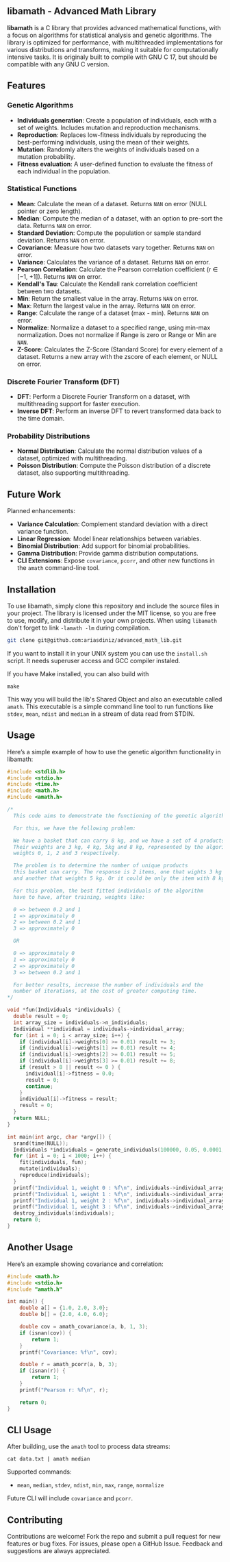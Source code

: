 ## libamath - Advanced Math Library

**libamath** is a C library that provides advanced mathematical functions, with a focus on algorithms for statistical analysis and genetic algorithms. The library is optimized for performance, with multithreaded implementations for various distributions and transforms, making it suitable for computationally intensive tasks. It is originaly built to compile with GNU C 17, but should be compatible with any GNU C version.

## Features

### Genetic Algorithms

* **Individuals generation**: Create a population of individuals, each with a set of weights. Includes mutation and reproduction mechanisms.
* **Reproduction**: Replaces low-fitness individuals by reproducing the best-performing individuals, using the mean of their weights.
* **Mutation**: Randomly alters the weights of individuals based on a mutation probability.
* **Fitness evaluation**: A user-defined function to evaluate the fitness of each individual in the population.

### Statistical Functions

* **Mean**: Calculate the mean of a dataset. Returns `NAN` on error (NULL pointer or zero length).
* **Median**: Compute the median of a dataset, with an option to pre-sort the data. Returns `NAN` on error.
* **Standard Deviation**: Compute the population or sample standard deviation. Returns `NAN` on error.
* **Covariance**: Measure how two datasets vary together. Returns `NAN` on error.
* **Variance**: Calculates the variance of a dataset. Returns `NAN` on error.
* **Pearson Correlation**: Calculate the Pearson correlation coefficient (r ∈ \[−1, +1]). Returns `NAN` on error.
* **Kendall's Tau**: Calculate the Kendall rank correlation coefficient between two datasets.
* **Min**: Return the smallest value in the array. Returns `NAN` on error.
* **Max**: Return the largest value in the array. Returns `NAN` on error.
* **Range**: Calculate the range of a dataset (max - min). Returns `NAN` on error.
* **Normalize**: Normalize a dataset to a specified range, using min-max normalization. Does not normalize if Range is zero or Range or Min are `NAN`.
* **Z-Score**: Calculates the Z-Score (Standard Score) for every element of a dataset. Returns a new array with the zscore of each element, or NULL on error.

### Discrete Fourier Transform (DFT)

* **DFT**: Perform a Discrete Fourier Transform on a dataset, with multithreading support for faster execution.
* **Inverse DFT**: Perform an inverse DFT to revert transformed data back to the time domain.

### Probability Distributions

* **Normal Distribution**: Calculate the normal distribution values of a dataset, optimized with multithreading.
* **Poisson Distribution**: Compute the Poisson distribution of a discrete dataset, also supporting multithreading.

## Future Work

Planned enhancements:

* **Variance Calculation**: Complement standard deviation with a direct variance function.
* **Linear Regression**: Model linear relationships between variables.
* **Binomial Distribution**: Add support for binomial probabilities.
* **Gamma Distribution**: Provide gamma distribution computations.
* **CLI Extensions**: Expose `covariance`, `pcorr`, and other new functions in the `amath` command-line tool.

## Installation

To use libamath, simply clone this repository and include the source files in your project. The library is licensed under the MIT license, so you are free to use, modify, and distribute it in your own projects. When using `libamath` don't forget to link `-lamath -lm` during compilation.

```bash
git clone git@github.com:ariasdiniz/advanced_math_lib.git
```

If you want to install it in your UNIX system you can use the `install.sh` script. It needs superuser access and GCC compiler instaled.

If you have Make installed, you can also build with

```shell
make
```

This way you will build the lib's Shared Object and also an executable called `amath`. This executable is a simple command line tool
to run functions like `stdev`, `mean`, `ndist` and `median` in a stream of data read from STDIN.

## Usage

Here’s a simple example of how to use the genetic algorithm functionality in libamath:

```c
#include <stdlib.h>
#include <stdio.h>
#include <time.h>
#include <math.h>
#include <amath.h>

/*
  This code aims to demonstrate the functioning of the genetic algorithm.

  For this, we have the following problem:

  We have a basket that can carry 8 kg, and we have a set of 4 products.
  Their weights are 3 kg, 4 kg, 5kg and 8 kg, represented by the algorithm's
  weights 0, 1, 2 and 3 respectively.

  The problem is to determine the number of unique products
  this basket can carry. The response is 2 items, one that wights 3 kg
  and another that weights 5 kg. Or it could be only the item with 8 kg.

  For this problem, the best fitted individuals of the algorithm
  have to have, after training, weights like:

  0 => between 0.2 and 1
  1 => approximately 0
  2 => between 0.2 and 1
  3 => approximately 0

  OR

  0 => approximately 0
  1 => approximately 0
  2 => approximately 0
  3 => between 0.2 and 1

  For better results, increase the number of individuals and the
  number of iterations, at the cost of greater computing time.
*/

void *fun(Individuals *individuals) {
  double result = 0;
  int array_size = individuals->n_individuals;
  Individual **individual = individuals->individual_array;
  for (int i = 0; i < array_size; i++) {
    if (individual[i]->weights[0] >= 0.01) result += 3;
    if (individual[i]->weights[1] >= 0.01) result += 4;
    if (individual[i]->weights[2] >= 0.01) result += 5;
    if (individual[i]->weights[3] >= 0.01) result += 8;
    if (result > 8 || result <= 0 ) {
      individual[i]->fitness = 0.0;
      result = 0;
      continue;
    }
    individual[i]->fitness = result;
    result = 0;
  }
  return NULL;
}

int main(int argc, char *argv[]) {
  srand(time(NULL));
  Individuals *individuals = generate_individuals(100000, 0.05, 0.0001, 0.25, 4, 0.0, 1.0);
  for (int i = 0; i < 1000; i++) {
    fit(individuals, fun);
    mutate(individuals);
    reproduce(individuals);
  }
  printf("Individual 1, weight 0 : %f\n", individuals->individual_array[0]->weights[0]);
  printf("Individual 1, weight 1 : %f\n", individuals->individual_array[0]->weights[1]);
  printf("Individual 1, weight 2 : %f\n", individuals->individual_array[0]->weights[2]);
  printf("Individual 1, weight 3 : %f\n", individuals->individual_array[0]->weights[3]);
  destroy_individuals(individuals);
  return 0;
}
```

## Another Usage

Here’s an example showing covariance and correlation:

```c
#include <math.h>
#include <stdio.h>
#include "amath.h"

int main() {
    double a[] = {1.0, 2.0, 3.0};
    double b[] = {2.0, 4.0, 6.0};

    double cov = amath_covariance(a, b, 1, 3);
    if (isnan(cov)) {
        return 1;
    }
    printf("Covariance: %f\n", cov);

    double r = amath_pcorr(a, b, 3);
    if (isnan(r)) {
        return 1;
    }
    printf("Pearson r: %f\n", r);

    return 0;
}
```

## CLI Usage

After building, use the `amath` tool to process data streams:

```shell
cat data.txt | amath median
```

Supported commands:

* `mean`, `median`, `stdev`, `ndist`, `min`, `max`, `range`, `normalize`

Future CLI will include `covariance` and `pcorr`.

## Contributing

Contributions are welcome! Fork the repo and submit a pull request for new features or bug fixes. For issues, please open a GitHub Issue. Feedback and suggestions are always appreciated.

